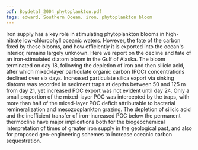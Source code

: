 ```yaml
---
pdf: Boydetal_2004_phytoplankton.pdf
tags: edward, Southern Ocean, iron, phytoplankton bloom
---
```

Iron supply has a key role in stimulating phytoplankton blooms in high-nitrate low-chlorophyll oceanic waters. However, the fate of the carbon fixed by these blooms, and how efficiently it is exported into the ocean's interior, remains largely unknown. Here we report on the decline and fate of an iron-stimulated diatom bloom in the Gulf of Alaska. The bloom terminated on day 18, following the depletion of iron and then silicic acid, after which mixed-layer particulate organic carbon (POC) concentrations declined over six days. Increased particulate silica export via sinking diatoms was recorded in sediment traps at depths between 50 and 125 m from day 21, yet increased POC export was not evident until day 24. Only a small proportion of the mixed-layer POC was intercepted by the traps, with more than half of the mixed-layer POC deficit attributable to bacterial remineralization and mesozooplankton grazing. The depletion of silicic acid and the inefficient transfer of iron-increased POC below the permanent thermocline have major implications both for the biogeochemical interpretation of times of greater iron supply in the geological past, and also for proposed geo-engineering schemes to increase oceanic carbon sequestration. 
